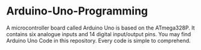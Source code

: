 # Arduino-Uno-Programming
A microcontroller board called Arduino Uno is based on the ATmega328P. It contains six analogue inputs and 14 digital input/output pins. You may find Arduino Uno Code in this repository. Every code is simple to comprehend.
